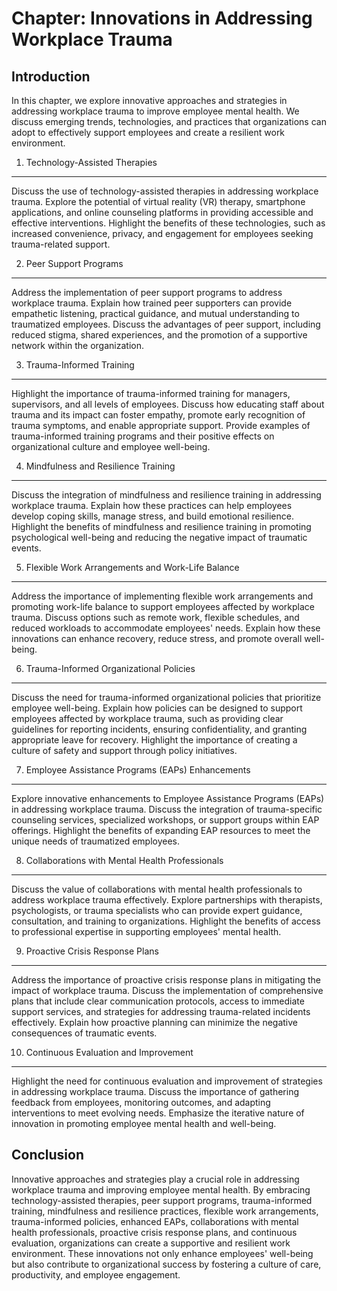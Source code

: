 Chapter: Innovations in Addressing Workplace Trauma
===================================================

Introduction
------------

In this chapter, we explore innovative approaches and strategies in addressing workplace trauma to improve employee mental health. We discuss emerging trends, technologies, and practices that organizations can adopt to effectively support employees and create a resilient work environment.

1. Technology-Assisted Therapies
--------------------------------

Discuss the use of technology-assisted therapies in addressing workplace trauma. Explore the potential of virtual reality (VR) therapy, smartphone applications, and online counseling platforms in providing accessible and effective interventions. Highlight the benefits of these technologies, such as increased convenience, privacy, and engagement for employees seeking trauma-related support.

2. Peer Support Programs
------------------------

Address the implementation of peer support programs to address workplace trauma. Explain how trained peer supporters can provide empathetic listening, practical guidance, and mutual understanding to traumatized employees. Discuss the advantages of peer support, including reduced stigma, shared experiences, and the promotion of a supportive network within the organization.

3. Trauma-Informed Training
---------------------------

Highlight the importance of trauma-informed training for managers, supervisors, and all levels of employees. Discuss how educating staff about trauma and its impact can foster empathy, promote early recognition of trauma symptoms, and enable appropriate support. Provide examples of trauma-informed training programs and their positive effects on organizational culture and employee well-being.

4. Mindfulness and Resilience Training
--------------------------------------

Discuss the integration of mindfulness and resilience training in addressing workplace trauma. Explain how these practices can help employees develop coping skills, manage stress, and build emotional resilience. Highlight the benefits of mindfulness and resilience training in promoting psychological well-being and reducing the negative impact of traumatic events.

5. Flexible Work Arrangements and Work-Life Balance
---------------------------------------------------

Address the importance of implementing flexible work arrangements and promoting work-life balance to support employees affected by workplace trauma. Discuss options such as remote work, flexible schedules, and reduced workloads to accommodate employees' needs. Explain how these innovations can enhance recovery, reduce stress, and promote overall well-being.

6. Trauma-Informed Organizational Policies
------------------------------------------

Discuss the need for trauma-informed organizational policies that prioritize employee well-being. Explain how policies can be designed to support employees affected by workplace trauma, such as providing clear guidelines for reporting incidents, ensuring confidentiality, and granting appropriate leave for recovery. Highlight the importance of creating a culture of safety and support through policy initiatives.

7. Employee Assistance Programs (EAPs) Enhancements
---------------------------------------------------

Explore innovative enhancements to Employee Assistance Programs (EAPs) in addressing workplace trauma. Discuss the integration of trauma-specific counseling services, specialized workshops, or support groups within EAP offerings. Highlight the benefits of expanding EAP resources to meet the unique needs of traumatized employees.

8. Collaborations with Mental Health Professionals
--------------------------------------------------

Discuss the value of collaborations with mental health professionals to address workplace trauma effectively. Explore partnerships with therapists, psychologists, or trauma specialists who can provide expert guidance, consultation, and training to organizations. Highlight the benefits of access to professional expertise in supporting employees' mental health.

9. Proactive Crisis Response Plans
----------------------------------

Address the importance of proactive crisis response plans in mitigating the impact of workplace trauma. Discuss the implementation of comprehensive plans that include clear communication protocols, access to immediate support services, and strategies for addressing trauma-related incidents effectively. Explain how proactive planning can minimize the negative consequences of traumatic events.

10. Continuous Evaluation and Improvement
-----------------------------------------

Highlight the need for continuous evaluation and improvement of strategies in addressing workplace trauma. Discuss the importance of gathering feedback from employees, monitoring outcomes, and adapting interventions to meet evolving needs. Emphasize the iterative nature of innovation in promoting employee mental health and well-being.

Conclusion
----------

Innovative approaches and strategies play a crucial role in addressing workplace trauma and improving employee mental health. By embracing technology-assisted therapies, peer support programs, trauma-informed training, mindfulness and resilience practices, flexible work arrangements, trauma-informed policies, enhanced EAPs, collaborations with mental health professionals, proactive crisis response plans, and continuous evaluation, organizations can create a supportive and resilient work environment. These innovations not only enhance employees' well-being but also contribute to organizational success by fostering a culture of care, productivity, and employee engagement.
